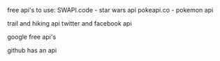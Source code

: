 free api's to use:
  SWAPI.code - star wars api
  pokeapi.co - pokemon api
  
  trail and hiking api
  twitter and facebook api
  
  google free api's
  
  github has an api
  
  